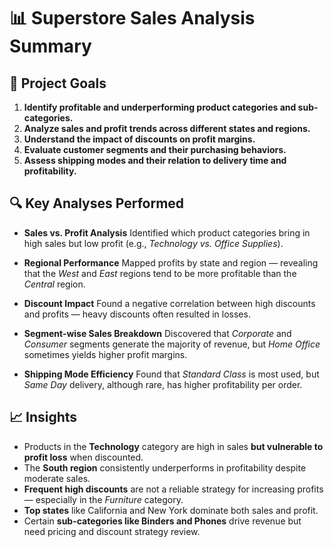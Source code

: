 

# 📊 Superstore Sales Analysis Summary

## 🎯 Project Goals

1. **Identify profitable and underperforming product categories and sub-categories.**
2. **Analyze sales and profit trends across different states and regions.**
3. **Understand the impact of discounts on profit margins.**
4. **Evaluate customer segments and their purchasing behaviors.**
5. **Assess shipping modes and their relation to delivery time and profitability.**


## 🔍 Key Analyses Performed

* **Sales vs. Profit Analysis**
  Identified which product categories bring in high sales but low profit (e.g., *Technology vs. Office Supplies*).

* **Regional Performance**
  Mapped profits by state and region — revealing that the *West* and *East* regions tend to be more profitable than the *Central* region.

* **Discount Impact**
  Found a negative correlation between high discounts and profits — heavy discounts often resulted in losses.

* **Segment-wise Sales Breakdown**
  Discovered that *Corporate* and *Consumer* segments generate the majority of revenue, but *Home Office* sometimes yields higher profit margins.

* **Shipping Mode Efficiency**
  Found that *Standard Class* is most used, but *Same Day* delivery, although rare, has higher profitability per order.


## 📈 Insights

* Products in the **Technology** category are high in sales **but vulnerable to profit loss** when discounted.
* The **South region** consistently underperforms in profitability despite moderate sales.
* **Frequent high discounts** are not a reliable strategy for increasing profits — especially in the *Furniture* category.
* **Top states** like California and New York dominate both sales and profit.
* Certain **sub-categories like Binders and Phones** drive revenue but need pricing and discount strategy review.

